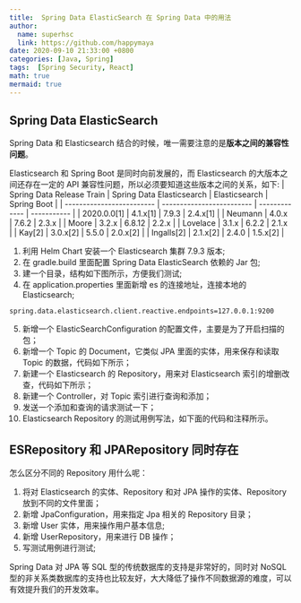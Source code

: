 ```yaml
---
title:  Spring Data ElasticSearch 在 Spring Data 中的用法
author:
  name: superhsc
  link: https://github.com/happymaya
date: 2020-09-10 21:33:00 +0800
categories: [Java, Spring]
tags:  [Spring Security, React]
math: true
mermaid: true
---
```


## Spring Data ElasticSearch

Spring Data 和 Elasticsearch 结合的时候，唯一需要注意的是**版本之间的兼容性问题**。

Elasticsearch 和 Spring Boot 是同时向前发展的，而 Elasticsearch 的大版本之间还存在一定的 API 兼容性问题，所以必须要知道这些版本之间的关系，如下:
| Spring Data Release Train | Spring Data Elasticsearch | Elasticsearch | Spring Boot |
| ------------------------- | ------------------------- | ------------- | ----------- |
| 2020.0.0[1]               | 4.1.x[1]                  | 7.9.3         | 2.4.x[1]    |
| Neumann                   | 4.0.x                     | 7.6.2         | 2.3.x       |
| Moore                     | 3.2.x                     | 6.8.12        | 2.2.x       |
| Lovelace                  | 3.1.x                     | 6.2.2         | 2.1.x       |
| Kay[2]                    | 3.0.x[2]                  | 5.5.0         | 2.0.x[2]    |
| Ingalls[2]                | 2.1.x[2]                  | 2.4.0         | 1.5.x[2]    |

1. 利用 Helm Chart 安装一个 Elasticsearch 集群 7.9.3 版本;
2. 在 gradle.build 里面配置 Spring Data ElasticSearch 依赖的 Jar 包;
3. 建一个目录，结构如下图所示，方便我们测试;
4. 在 application.properties 里面新增 es 的连接地址，连接本地的 Elasticsearch;
```properties
spring.data.elasticsearch.client.reactive.endpoints=127.0.0.1:9200
```
5. 新增一个 ElasticSearchConfiguration 的配置文件，主要是为了开启扫描的包；
6. 新增一个 Topic 的 Document，它类似 JPA 里面的实体，用来保存和读取 Topic 的数据，代码如下所示；
7. 新建一个 Elasticsearch 的 Repository，用来对 Elasticsearch 索引的增删改查，代码如下所示；
8. 新建一个 Controller，对 Topic 索引进行查询和添加；
9. 发送一个添加和查询的请求测试一下；
10. Elasticsearch Repository 的测试用例写法，如下面的代码和注释所示。

## ESRepository 和 JPARepository 同时存在

怎么区分不同的 Repository 用什么呢：
1. 将对 Elasticsearch 的实体、Repository 和对 JPA 操作的实体、Repository 放到不同的文件里面；
2. 新增 JpaConfiguration，用来指定 Jpa 相关的 Repository 目录；
3. 新增 User 实体，用来操作用户基本信息;
4. 新增 UserRepository，用来进行 DB 操作；
5. 写测试用例进行测试;

Spring Data 对 JPA 等 SQL 型的传统数据库的支持是非常好的，同时对 NoSQL 型的非关系类数据库的支持也比较友好，大大降低了操作不同数据源的难度，可以有效提升我们的开发效率。